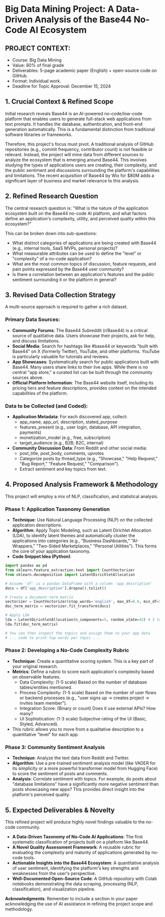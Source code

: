 # Big Data Mining Project: A Data-Driven Analysis of the Base44 No-Code AI Ecosystem

## PROJECT CONTEXT:
* Course: Big Data Mining
* Value: 80% of final grade
* Deliverables: 5-page academic paper (English) + open-source code on GitHub.
* Format: Individual work.
* Deadline for Topic Approval: December 15, 2024

## 1. Crucial Context & Refined Scope
Initial research reveals Base44 is an AI-powered no-code/low-code platform that enables users to generate full-stack web applications from text prompts. It handles the database, authentication, and front-end generation automatically. This is a fundamental distinction from traditional software libraries or frameworks.

Therefore, this project's focus must pivot. A traditional analysis of GitHub repositories (e.g., commit frequency, contributor count) is not feasible or relevant. Instead, the project will mine data from different sources to analyze the ecosystem that is emerging around Base44. This involves studying the types of applications users are creating, their complexity, and the public sentiment and discussions surrounding the platform's capabilities and limitations. The recent acquisition of Base44 by Wix for $80M adds a significant layer of business and market relevance to this analysis.

## 2. Refined Research Question
The central research question is:
"What is the nature of the application ecosystem built on the Base44 no-code AI platform, and what factors define an application's complexity, utility, and perceived quality within this ecosystem?"

This can be broken down into sub-questions:
* What distinct categories of applications are being created with Base44 (e.g., internal tools, SaaS MVPs, personal projects)?
* What measurable attributes can be used to define the "level" or "complexity" of a no-code application?
* What are the most common topics of discussion, feature requests, and pain points expressed by the Base44 user community?
* Is there a correlation between an application's features and the public sentiment surrounding it or the platform in general?

## 3. Revised Data Collection Strategy
A multi-source approach is required to gather a rich dataset.

### Primary Data Sources:
* **Community Forums**: The Base44 Subreddit (r/Base44) is a critical source of qualitative data. Users showcase their projects, ask for help, and discuss limitations.
* **Social Media**: Search for hashtags like #base44 or keywords "built with Base44" on X (formerly Twitter), YouTube, and other platforms. YouTube is particularly valuable for tutorials and reviews.
* **App Showcases**: Systematically search for public applications built with Base44. Many users share links to their live apps. While there is no central "app store," a curated list can be built through the community sources above.
* **Official Platform Information**: The Base44 website itself, including its pricing tiers and feature descriptions, provides context on the intended capabilities of the platform.

### Data to be Collected (and Coded):
* **Application Metadata**: For each discovered app, collect:
  * app_name, app_url, description, stated_purpose
  * features_present (e.g., user login, database, API integration, payments)
  * monetization_model (e.g., free, subscription)
  * target_audience (e.g., B2B, B2C, internal)
* **Community Discussion Data**: From Reddit and other social media:
  * post_title, post_body, comments, upvotes
  * Categorize posts by thread_type (e.g., "Showcase," "Help Request," "Bug Report," "Feature Request," "Comparison").
  * Extract sentiment and key topics from text.

## 4. Proposed Analysis Framework & Methodology
This project will employ a mix of NLP, classification, and statistical analysis.

### Phase 1: Application Taxonomy Generation
* **Technique**: Use Natural Language Processing (NLP) on the collected application descriptions.
* **Algorithm**: Apply Topic Modeling, such as Latent Dirichlet Allocation (LDA), to identify latent themes and automatically cluster the applications into categories (e.g., "Business Dashboards," "AI-Wrappers," "Two-Sided Marketplaces," "Personal Utilities"). This forms the core of your application taxonomy.
* **Code Snippet Idea (Python)**:
```python
import pandas as pd
from sklearn.feature_extraction.text import CountVectorizer
from sklearn.decomposition import LatentDirichletAllocation

# Assume 'df' is a pandas DataFrame with a column 'app_description'
docs = df['app_description'].dropna().tolist()

# Create a document-term matrix
vectorizer = CountVectorizer(stop_words='english', max_df=0.9, min_df=5)
doc_term_matrix = vectorizer.fit_transform(docs)

# Apply LDA
lda = LatentDirichletAllocation(n_components=5, random_state=42) # 5 topics
lda.fit(doc_term_matrix)

# You can then inspect the topics and assign them to your app data
# ... code to print top words per topic ...
```

### Phase 2: Developing a No-Code Complexity Rubric
* **Technique**: Create a quantitative scoring system. This is a key part of your original research.
* **Metrics**: Define a rubric to score each application's complexity based on observable features.
  * Data Complexity: (1-5 scale) Based on the number of database tables/entities mentioned.
  * Process Complexity: (1-5 scale) Based on the number of user flows or backend processes (e.g., "user signs up -> creates project -> invites team member").
  * Integration Score: (Binary or count) Does it use external APIs? How many?
  * UI Sophistication: (1-3 scale) Subjective rating of the UI (Basic, Styled, Advanced).
* This rubric allows you to move from a qualitative description to a quantitative "level" for each app.

### Phase 3: Community Sentiment Analysis
* **Technique**: Analyze the text data from Reddit and Twitter.
* **Algorithm**: Use a pre-trained sentiment analysis model (like VADER for its simplicity or a more powerful transformer model from Hugging Face) to score the sentiment of posts and comments.
* **Analysis**: Correlate sentiment with topics. For example, do posts about "database limitations" have a significantly more negative sentiment than posts showcasing new apps? This provides direct insight into the platform's perceived quality.

## 5. Expected Deliverables & Novelty
This refined project will produce highly novel findings valuable to the no-code community.

* **A Data-Driven Taxonomy of No-Code AI Applications**: The first systematic classification of projects built on a platform like Base44.
* **A Novel Quality Assessment Framework**: A reusable rubric for evaluating the complexity and maturity of applications generated by no-code tools.
* **Actionable Insights into the Base44 Ecosystem**: A quantitative analysis of user sentiment, identifying the platform's key strengths and weaknesses from the user's perspective.
* **Well-Documented Open-Source Code**: A GitHub repository with Colab notebooks demonstrating the data scraping, processing (NLP, classification), and visualization pipeline.

**Acknowledgments**: Remember to include a section in your paper acknowledging the use of AI assistance in refining the project scope and methodology.